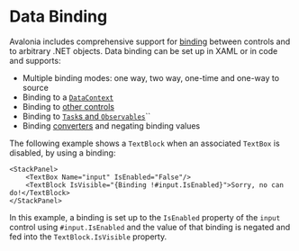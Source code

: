 # Data Binding

Avalonia includes comprehensive support for [binding](../../data-binding/bindings.md) between controls and to arbitrary .NET objects. Data binding can be set up in XAML or in code and supports:

* Multiple binding modes: one way, two way, one-time and one-way to source
* Binding to a [`DataContext`](../../data-binding/the-datacontext.md)
* Binding to [other controls](../../data-binding/binding-to-controls.md)
* Binding to [`Task`s and `Observables`](../../data-binding/binding-to-tasks-and-observables.md)\`\`
* Binding [converters](../../data-binding/converting-binding-values.md) and negating binding values

The following example shows a `TextBlock` when an associated `TextBox` is disabled, by using a binding:

```markup
<StackPanel>
    <TextBox Name="input" IsEnabled="False"/>
    <TextBlock IsVisible="{Binding !#input.IsEnabled}">Sorry, no can do!</TextBlock>
</StackPanel>
```

In this example, a binding is set up to the `IsEnabled` property of the `input` control using `#input.IsEnabled` and the value of that binding is negated and fed into the `TextBlock.IsVisible` property.

